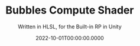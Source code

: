 ---
date: '2022-10-01T00:00:00.0000'
videosNames:
  - 9.mp4
  - 3.mp4
  - 2.mp4
  - 1.mp4
imagesNames:
  - 8.jpg
  - 7.jpg
  - 6.jpg
  - 5.jpg
  - 4.jpg
primaryVideoName: 10.mp4
title: Bubbles Compute Shader
subtitle: Written in HLSL, for the Built-in RP in Unity
implementationDetails:
  - Dispatching a Compute Shader from the C# Code.
  - Read/Write Render Texture in C# and HLSL to get the output of the Compute
    Shader execution.
  - Working with different kernels.
  - Sharing a Render Texture between kernels.
  - numthreads(x,y,z), thread ids and thread groups ids.
  - Rendering circles using the Bresenham Circle algorithm.
  - Passing values to the Compute Shader, floats, ints, vectors.
  - Working with ComputeBuffers and StructuredBuffers.
  - Updating the data in the Structured Buffer using a RWStructuredBuffer.
tags:
  - Compute Shader
  - HLSL
  - Built-in RP
  - Unity
technology: UnityEngine
category: Compute Shaders
---